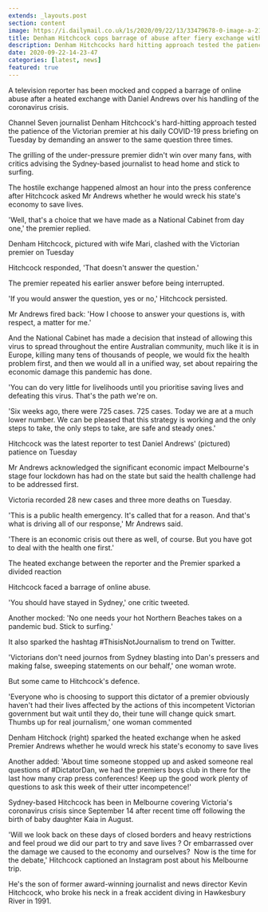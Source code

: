 ```yaml
---
extends: _layouts.post
section: content
image: https://i.dailymail.co.uk/1s/2020/09/22/13/33479678-0-image-a-21_1600777249016.jpg 
title: Denham Hitchcock cops barrage of abuse after fiery exchange with Victorian Premier Daniel Andrews 
description: Denham Hitchcocks hard hitting approach tested the patience of the Victorian Premier at his daily COVID-19 press briefing, as the hashtag ThisisNotJournalism trended on Twitter. 
date: 2020-09-22-14-23-47 
categories: [latest, news] 
featured: true 
--- 
```

A television reporter has been mocked and copped a barrage of online abuse after a heated exchange with Daniel Andrews over his handling of the coronavirus crisis.

Channel Seven journalist Denham Hitchcock's hard-hitting approach tested the patience of the Victorian premier at his daily COVID-19 press briefing on Tuesday by demanding an answer to the same question three times.

The grilling of the under-pressure premier didn't win over many fans, with critics advising the Sydney-based journalist to head home and stick to surfing.

The hostile exchange happened almost an hour into the press conference after Hitchcock asked Mr Andrews whether he would wreck his state's economy to save lives. 

'Well, that's a choice that we have made as a National Cabinet from day one,' the premier replied.

Denham Hitchcock, pictured with wife Mari, clashed with the Victorian premier on Tuesday

Hitchcock responded, 'That doesn't answer the question.' 

The premier repeated his earlier answer before being interrupted.

'If you would answer the question, yes or no,' Hitchcock persisted.

Mr Andrews fired back: 'How I choose to answer your questions is, with respect, a matter for me.'

And the National Cabinet has made a decision that instead of allowing this virus to spread throughout the entire Australian community, much like it is in Europe, killing many tens of thousands of people, we would fix the health problem first, and then we would all in a unified way, set about repairing the economic damage this pandemic has done.

'You can do very little for livelihoods until you prioritise saving lives and defeating this virus. That's the path we're on. 

'Six weeks ago, there were 725 cases. 725 cases. Today we are at a much lower number. We can be pleased that this strategy is working and the only steps to take, the only steps to take, are safe and steady ones.'

Hitchcock was the latest reporter to test Daniel Andrews' (pictured) patience on Tuesday

Mr Andrews acknowledged the significant economic impact Melbourne's stage four lockdown has had on the state but said the health challenge had to be addressed first. 

Victoria recorded 28 new cases and three more deaths on Tuesday.

'This is a public health emergency. It's called that for a reason. And that's what is driving all of our response,' Mr Andrews said.

'There is an economic crisis out there as well, of course. But you have got to deal with the health one first.' 

The heated exchange between the reporter and the Premier sparked a divided reaction

Hitchcock faced a barrage of online abuse.

'You should have stayed in Sydney,' one critic tweeted.

Another mocked: 'No one needs your hot Northern Beaches takes on a pandemic bud. Stick to surfing.'

It also sparked the hashtag #ThisisNotJournalism to trend on Twitter.

'Victorians don't need journos from Sydney blasting into Dan's pressers and making false, sweeping statements on our behalf,' one woman wrote.

But some came to Hitchcock's defence.

'Everyone who is choosing to support this dictator of a premier obviously haven't had their lives affected by the actions of this incompetent Victorian government but wait until they do, their tune will change quick smart. Thumbs up for real journalism,' one woman commented 

Denham Hitchock (right) sparked the heated exchange when he asked Premier Andrews whether he would wreck his state's economy to save lives

Another added: 'About time someone stopped up and asked someone real questions of #DictatorDan, we had the premiers boys club in there for the last how many crap press conferences! Keep up the good work plenty of questions to ask this week of their utter incompetence!'

Sydney-based Hitchcock has been in Melbourne covering Victoria's coronavirus crisis since September 14 after recent time off following the birth of baby daughter Kaia in August.

'Will we look back on these days of closed borders and heavy restrictions and feel proud we did our part to try and save lives ? Or embarrassed over the damage we caused to the economy and ourselves?  Now is the time for the debate,' Hitchcock captioned an Instagram post about his Melbourne trip.

He's the son of former award-winning journalist and news director Kevin Hitchcock, who broke his neck in a freak accident diving in Hawkesbury River in 1991.

